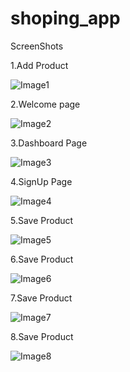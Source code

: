 # shoping_app

ScreenShots

1.Add Product

![Image1](Image1.jpg)

2.Welcome page

![Image2](Image2.jpg)

3.Dashboard Page

![Image3](Image3.jpg)

4.SignUp Page

![Image4](Image4.jpg)

5.Save Product

![Image5](Image5.jpg)

6.Save Product

![Image6](Image6.jpg)

7.Save Product

![Image7](Image7.jpg)

8.Save Product

![Image8](Image8.jpg)



